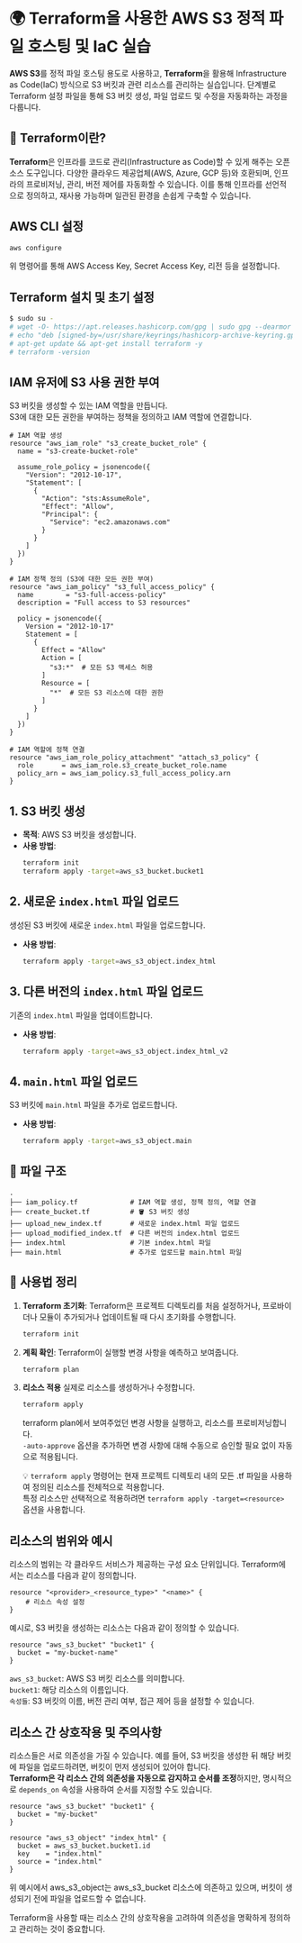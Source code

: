 # 🌍 Terraform을 사용한 AWS S3 정적 파일 호스팅 및 IaC 실습

**AWS S3**를 정적 파일 호스팅 용도로 사용하고, **Terraform**을 활용해 Infrastructure as Code(IaC) 방식으로 S3 버킷과 관련 리소스를 관리하는 실습입니다. 단계별로 Terraform 설정 파일을 통해 S3 버킷 생성, 파일 업로드 및 수정을 자동화하는 과정을 다룹니다.

## 🌱 Terraform이란?

**Terraform**은 인프라를 코드로 관리(Infrastructure as Code)할 수 있게 해주는 오픈소스 도구입니다. 다양한 클라우드 제공업체(AWS, Azure, GCP 등)와 호환되며, 인프라의 프로비저닝, 관리, 버전 제어를 자동화할 수 있습니다. 이를 통해 인프라를 선언적으로 정의하고, 재사용 가능하며 일관된 환경을 손쉽게 구축할 수 있습니다.

## AWS CLI 설정

```bash
aws configure
```

위 명령어를 통해 AWS Access Key, Secret Access Key, 리전 등을 설정합니다.

## Terraform 설치 및 초기 설정

```bash
$ sudo su -
# wget -O- https://apt.releases.hashicorp.com/gpg | sudo gpg --dearmor -o /usr/share/keyrings/hashicorp-archive-keyring.gpg
# echo "deb [signed-by=/usr/share/keyrings/hashicorp-archive-keyring.gpg] https://apt.releases.hashicorp.com $(lsb_release -cs) main" | sudo tee /etc/apt/sources.list.d/hashicorp.list
# apt-get update && apt-get install terraform -y
# terraform -version
```

## IAM 유저에 S3 사용 권한 부여

S3 버킷을 생성할 수 있는 IAM 역할을 만듭니다.<br>
S3에 대한 모든 권한을 부여하는 정책을 정의하고 IAM 역할에 연결합니다.

```hcl
# IAM 역할 생성
resource "aws_iam_role" "s3_create_bucket_role" {
  name = "s3-create-bucket-role"

  assume_role_policy = jsonencode({
    "Version": "2012-10-17",
    "Statement": [
      {
        "Action": "sts:AssumeRole",
        "Effect": "Allow",
        "Principal": {
          "Service": "ec2.amazonaws.com"
        }
      }
    ]
  })
}

# IAM 정책 정의 (S3에 대한 모든 권한 부여)
resource "aws_iam_policy" "s3_full_access_policy" {
  name        = "s3-full-access-policy"
  description = "Full access to S3 resources"

  policy = jsonencode({
    Version = "2012-10-17"
    Statement = [
      {
        Effect = "Allow"
        Action = [
          "s3:*"  # 모든 S3 액세스 허용
        ]
        Resource = [
          "*"  # 모든 S3 리소스에 대한 권한
        ]
      }
    ]
  })
}

# IAM 역할에 정책 연결
resource "aws_iam_role_policy_attachment" "attach_s3_policy" {
  role       = aws_iam_role.s3_create_bucket_role.name
  policy_arn = aws_iam_policy.s3_full_access_policy.arn
}
```

## 1. S3 버킷 생성

- **목적**: AWS S3 버킷을 생성합니다.
- **사용 방법**:
  ```bash
  terraform init
  terraform apply -target=aws_s3_bucket.bucket1
  ```

## 2. 새로운 `index.html` 파일 업로드

생성된 S3 버킷에 새로운 `index.html` 파일을 업로드합니다.

- **사용 방법**:
  ```bash
  terraform apply -target=aws_s3_object.index_html
  ```

## 3. 다른 버전의 `index.html` 파일 업로드

기존의 `index.html` 파일을 업데이트합니다.

- **사용 방법**:
  ```bash
  terraform apply -target=aws_s3_object.index_html_v2
  ```

## 4. `main.html` 파일 업로드

S3 버킷에 `main.html` 파일을 추가로 업로드합니다.

- **사용 방법**:
  ```bash
  terraform apply -target=aws_s3_object.main
  ```

## 📁 파일 구조

```
.
├── iam_policy.tf             # IAM 역할 생성, 정책 정의, 역할 연결
├── create_bucket.tf          # 🪣 S3 버킷 생성
├── upload_new_index.tf       # 새로운 index.html 파일 업로드
├── upload_modified_index.tf  # 다른 버전의 index.html 업로드
├── index.html                # 기본 index.html 파일
├── main.html                 # 추가로 업로드할 main.html 파일

```

## 📝 사용법 정리

1. **Terraform 초기화**:
   Terraform은 프로젝트 디렉토리를 처음 설정하거나, 프로바이더나 모듈이 추가되거나 업데이트될 때 다시 초기화를 수행합니다.

   ```bash
   terraform init
   ```

2. **계획 확인**:
   Terraform이 실행할 변경 사항을 예측하고 보여줍니다.
   ```bash
   terraform plan
   ```
3. **리소스 적용**
   실제로 리소스를 생성하거나 수정합니다.

   ```bash
   terraform apply
   ```

   terraform plan에서 보여주었던 변경 사항을 실행하고, 리소스를 프로비저닝합니다. <br> `-auto-approve` 옵션을 추가하면 변경 사항에 대해 수동으로 승인할 필요 없이 자동으로 적용됩니다.
   <br>

   💡 `terraform apply` 명령어는 현재 프로젝트 디렉토리 내의 모든 .tf 파일을 사용하여 정의된 리소스를 전체적으로 적용합니다. <br>
   특정 리소스만 선택적으로 적용하려면 `terraform apply -target=<resource>` 옵션을 사용합니다.

## 리소스의 범위와 예시

리소스의 범위는 각 클라우드 서비스가 제공하는 구성 요소 단위입니다. Terraform에서는 리소스를 다음과 같이 정의합니다. <br>

```hcl
resource "<provider>_<resource_type>" "<name>" {
    # 리소스 속성 설정
}
```

예시로, S3 버킷을 생성하는 리소스는 다음과 같이 정의할 수 있습니다.

```hcl
resource "aws_s3_bucket" "bucket1" {
  bucket = "my-bucket-name"
}
```

`aws_s3_bucket`: AWS S3 버킷 리소스를 의미합니다. <br>
`bucket1`: 해당 리소스의 이름입니다. <br>
`속성들`: S3 버킷의 이름, 버전 관리 여부, 접근 제어 등을 설정할 수 있습니다. <br>

## 리소스 간 상호작용 및 주의사항

리소스들은 서로 의존성을 가질 수 있습니다. 예를 들어, S3 버킷을 생성한 뒤 해당 버킷에 파일을 업로드하려면, 버킷이 먼저 생성되어 있어야 합니다. <br>
**Terraform은 각 리소스 간의 의존성을 자동으로 감지하고 순서를 조정**하지만, 명시적으로 `depends_on` 속성을 사용하여 순서를 지정할 수도 있습니다.

```hcl
resource "aws_s3_bucket" "bucket1" {
  bucket = "my-bucket"
}

resource "aws_s3_object" "index_html" {
  bucket = aws_s3_bucket.bucket1.id
  key    = "index.html"
  source = "index.html"
}
```

위 예시에서 aws_s3_object는 aws_s3_bucket 리소스에 의존하고 있으며, 버킷이 생성되기 전에 파일을 업로드할 수 없습니다.

Terraform을 사용할 때는 리소스 간의 상호작용을 고려하여 의존성을 명확하게 정의하고 관리하는 것이 중요합니다.
